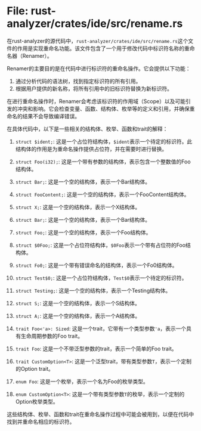 # File: rust-analyzer/crates/ide/src/rename.rs

在rust-analyzer的源代码中，`rust-analyzer/crates/ide/src/rename.rs`这个文件的作用是实现重命名功能。该文件包含了一个用于修改代码中标识符名称的重命名器（Renamer）。

Renamer的主要目的是在代码中进行标识符的重命名操作。它会提供以下功能：

1. 通过分析代码的语法树，找到指定标识符的所有引用。
2. 根据用户提供的新名称，将所有引用中的旧标识符替换为新标识符。

在进行重命名操作时，Renamer会考虑该标识符的作用域（Scope）以及可能引发的冲突和影响。它会检查变量、函数、结构体、枚举等的定义和引用，并确保重命名的结果不会导致编译错误。

在具体代码中，以下是一些相关的结构体、枚举、函数和trait的解释：

1. `struct $ident;`: 这是一个占位符结构体，`$ident`表示一个待定的标识符。此结构体的作用是为重命名操作提供占位符，并在需要时进行替换。

2. `struct Foo(i32);`: 这是一个带有参数的结构体，表示包含一个整数值的Foo结构体。

3. `struct Bar;`: 这是一个空的结构体，表示一个Bar结构体。

4. `struct FooContent;`: 这是一个空的结构体，表示一个FooContent结构体。

5. `struct X;`: 这是一个空的结构体，表示一个X结构体。

6. `struct Bar;`: 这是一个空的结构体，表示一个Bar结构体。

7. `struct Foo;`: 这是一个空的结构体，表示一个Foo结构体。

8. `struct $0Foo;`: 这是一个占位符结构体，`$0Foo`表示一个带有占位符的Foo结构体。

9. `struct Fo0;`: 这是一个带有错误命名的结构体，表示一个Fo0结构体。

10. `struct Test$0;`: 这是一个占位符结构体，`Test$0`表示一个待定的标识符。

11. `struct Testing;`: 这是一个空的结构体，表示一个Testing结构体。

12. `struct S;`: 这是一个空的结构体，表示一个S结构体。

13. `struct A;`: 这是一个空的结构体，表示一个A结构体。

14. `trait Foo<'a>: Sized`: 这是一个trait，它带有一个类型参数`'a`，表示一个具有生命周期参数的Foo trait。

15. `trait Foo`: 这是一个不带泛型参数的trait，表示一个简单的Foo trait。

16. `trait CustomOption<T>`: 这是一个泛型trait，带有类型参数`T`，表示一个定制的Option trait。

17. `enum Foo`: 这是一个枚举，表示一个名为Foo的枚举类型。

18. `enum CustomOption<T>`: 这是一个带有类型参数`T`的枚举，表示一个定制的Option枚举类型。

这些结构体、枚举、函数和trait在重命名操作过程中可能会被用到，以便在代码中找到并重命名相应的标识符。

